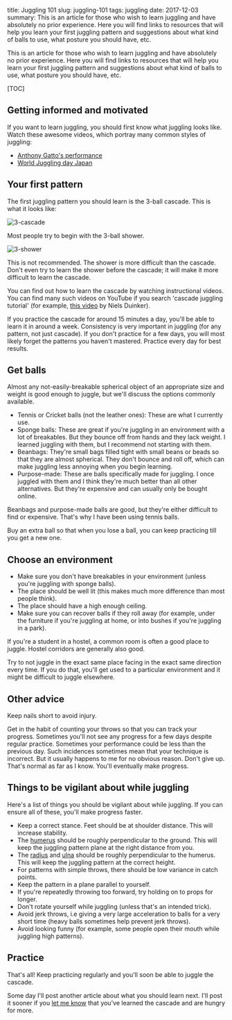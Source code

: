 title: Juggling 101
slug: juggling-101
tags: juggling
date: 2017-12-03
summary: This is an article for those who wish to learn juggling and have absolutely no prior experience. Here you will find links to resources that will help you learn your first juggling pattern and suggestions about what kind of balls to use, what posture you should have, etc.


This is an article for those who wish to learn juggling and have absolutely no prior experience.
Here you will find links to resources that will help you learn your first juggling pattern
and suggestions about what kind of balls to use, what posture you should have, etc.

[TOC]


## Getting informed and motivated

If you want to learn juggling, you should first know what juggling looks like.
Watch these awesome videos, which portray many common styles of juggling:

* [Anthony Gatto's performance](https://www.youtube.com/watch?v=wP8tbLBls_M)
* [World Juggling day Japan](https://www.youtube.com/watch?v=cvME9BLYgsw)


## Your first pattern

The first juggling pattern you should learn is the 3-ball cascade.
This is what it looks like:

<img class="dark-invert" src="{static}/img/siteswaps/3.gif" title="3-cascade" />

Most people try to begin with the 3-ball shower.

<img class="dark-invert" src="{static}/img/siteswaps/51.gif" title="3-shower" />

This is not recommended. The shower is more difficult than the cascade.
Don't even try to learn the shower before the cascade; it will make it more difficult to learn the cascade.

You can find out how to learn the cascade by watching instructional videos.
You can find many such videos on YouTube if you search 'cascade juggling tutorial'
(for example, [this video](https://www.youtube.com/watch?v=x2_j6kMg1co) by Niels Duinker).

If you practice the cascade for around 15 minutes a day, you'll be able to learn it in around a week.
Consistency is very important in juggling (for any pattern, not just cascade).
If you don't practice for a few days, you will most likely forget the patterns you haven't mastered.
Practice every day for best results.


## Get balls

Almost any not-easily-breakable spherical object of an appropriate size and weight is good enough to juggle,
but we'll discuss the options commonly available.

* Tennis or Cricket balls (not the leather ones): These are what I currently use.
* Sponge balls: These are great if you're juggling in an environment with a lot of breakables.
  But they bounce off from hands and they lack weight.
  I learned juggling with them, but I recommend not starting with them.
* Beanbags: They're small bags filled tight with small beans or beads so that they are almost spherical.
  They don't bounce and roll off, which can make juggling less annoying when you begin learning.
* Purpose-made: These are balls specifically made for juggling.
  I once juggled with them and I think they're much better than all other alternatives.
  But they're expensive and can usually only be bought online.

Beanbags and purpose-made balls are good, but they're either difficult to find or expensive.
That's why I have been using tennis balls.

Buy an extra ball so that when you lose a ball,
you can keep practicing till you get a new one.


## Choose an environment

* Make sure you don't have breakables in your environment (unless you're juggling with sponge balls).
* The place should be well lit (this makes much more difference than most people think).
* The place should have a high enough ceiling.
* Make sure you can recover balls if they roll away
  (for example, under the furniture if you're juggling at home, or into bushes if you're juggling in a park).

If you're a student in a hostel, a common room is often a good place to juggle.
Hostel corridors are generally also good.

Try to not juggle in the exact same place facing in the exact same direction every time.
If you do that, you'll get used to a particular environment and it might be difficult to juggle elsewhere.


## Other advice

Keep nails short to avoid injury.

Get in the habit of counting your throws so that you can track your progress.
Sometimes you'll not see any progress for a few days despite regular practice.
Sometimes your performance could be less than the previous day.
Such incidences sometimes mean that your technique is incorrect.
But it usually happens to me for no obvious reason.
Don't give up. That's normal as far as I know. You'll eventually make progress.


## Things to be vigilant about while juggling

Here's a list of things you should be vigilant about while juggling.
If you can ensure all of these, you'll make progress faster.

* Keep a correct stance. Feet should be at shoulder distance. This will increase stability.
* The [humerus](https://en.wikipedia.org/wiki/Humerus) should be roughly perpendicular to the ground.
  This will keep the juggling pattern plane at the right distance from you.
* The <a href="https://en.wikipedia.org/wiki/Radius_(bone)">radius</a> and
  [ulna](https://en.wikipedia.org/wiki/Ulna) should be roughly perpendicular to the humerus.
  This will keep the juggling pattern at the correct height.
* For patterns with simple throws, there should be low variance in catch points.
* Keep the pattern in a plane parallel to yourself.
* If you're repeatedly throwing too forward, try holding on to props for longer.
* Don't rotate yourself while juggling (unless that's an intended trick).
* Avoid jerk throws, i.e giving a very large acceleration to balls for a very short time
  (heavy balls sometimes help prevent jerk throws).
* Avoid looking funny (for example, some people open their mouth while juggling high patterns).


## Practice

That's all! Keep practicing regularly and you'll soon be able to juggle the cascade.

Some day I'll post another article about what you should learn next.
I'll post it sooner if you [let me know](https://github.com/sharmaeklavya2/blog/issues)
that you've learned the cascade and are hungry for more.
